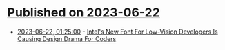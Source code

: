 # [Published on 2023-06-22](index.md)

* [2023-06-22, 01:25:00](https://developers.slashdot.org/story/23/06/21/2145216/intels-new-font-for-low-vision-developers-is-causing-design-drama-for-coders?utm_source=rss1.0mainlinkanon&utm_medium=feed) - [Intel's New Font For Low-Vision Developers Is Causing Design Drama For Coders](https://developers.slashdot.org/story/23/06/21/2145216/intels-new-font-for-low-vision-developers-is-causing-design-drama-for-coders?utm_source=rss1.0mainlinkanon&utm_medium=feed)
